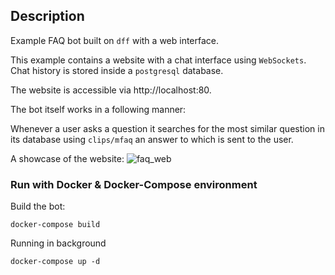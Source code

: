 ## Description

Example FAQ bot built on `dff` with a web interface.

This example contains a website with a chat interface using `WebSockets`. Chat history is stored inside a `postgresql` database.

The website is accessible via http://localhost:80.

The bot itself works in a following manner:

Whenever a user asks a question it searches for the most similar question in its database using `clips/mfaq` an answer to which is sent to the user.

A showcase of the website:
![faq_web](https://user-images.githubusercontent.com/61429541/233875303-b9bc81c9-522b-4596-8599-6efcfa708d1e.gif)

### Run with Docker & Docker-Compose environment

Build the bot:
```commandline
docker-compose build
```

Running in background
```commandline
docker-compose up -d
```
